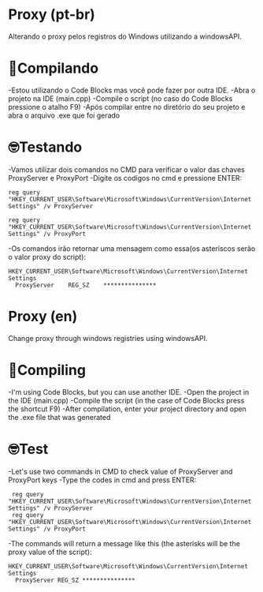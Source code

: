 # Proxy (pt-br)
  Alterando o proxy pelos registros do Windows utilizando a windowsAPI.

# 🔨Compilando
  -Estou utilizando o Code Blocks mas você pode fazer por outra IDE.
  -Abra o projeto na IDE (main.cpp)
  -Compile o script (no caso do Code Blocks pressione o atalho F9)
  -Após compilar entre no diretório do seu projeto e abra o arquivo .exe que foi gerado

# 🤓Testando
  -Vamos utilizar dois comandos no CMD para verificar o valor das chaves ProxyServer e ProxyPort
  -Digite os codigos no cmd e pressione ENTER:
  
    reg query "HKEY_CURRENT_USER\Software\Microsoft\Windows\CurrentVersion\Internet Settings" /v ProxyServer
    
    reg query "HKEY_CURRENT_USER\Software\Microsoft\Windows\CurrentVersion\Internet Settings" /v ProxyPort
    
  -Os comandos irão retornar uma mensagem como essa(os asteriscos serão o valor proxy do script): 
  
    HKEY_CURRENT_USER\Software\Microsoft\Windows\CurrentVersion\Internet Settings
      ProxyServer    REG_SZ    ***************
      
  # Proxy (en)
  Change proxy through windows registries using windowsAPI.

# 🔨Compiling
  -I'm using Code Blocks, but you can use another IDE.
  -Open the project in the IDE (main.cpp)
  -Compile the script (in the case of Code Blocks press the shortcut F9)
  -After compilation, enter your project directory and open the .exe file that was generated

# 🤓Test
  -Let's use two commands in CMD to check value of ProxyServer and ProxyPort keys
  -Type the codes in cmd and press ENTER:
  
     reg query "HKEY_CURRENT_USER\Software\Microsoft\Windows\CurrentVersion\Internet Settings" /v ProxyServer
     reg query "HKEY_CURRENT_USER\Software\Microsoft\Windows\CurrentVersion\Internet Settings" /v ProxyPort
    
  -The commands will return a message like this (the asterisks will be the proxy value of the script):
  
    HKEY_CURRENT_USER\Software\Microsoft\Windows\CurrentVersion\Internet Settings
      ProxyServer REG_SZ ***************
